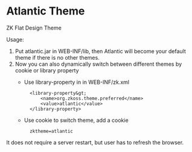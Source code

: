 Atlantic Theme
========

ZK Flat Design Theme

Usage:

1. Put atlantic.jar in WEB-INF/lib, then Atlantic will become your default theme if there is no other themes.
2. Now you can also dynamically switch between different themes by cookie or library property
	* Use library-property in in WEB-INF/zk.xml

			<library-property&gt;
				<name>org.zkoss.theme.preferred</name>
				<value>atlantic</value>
			</library-property>
	* Use cookie to switch theme, add a cookie

			zktheme=atlantic

It does not require a server restart, but user has to refresh the browser.
